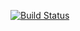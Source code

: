 [![Build Status](https://travis-ci.org/nathants/clj-aws.svg?branch=master)](https://travis-ci.org/nathants/clj-aws)

